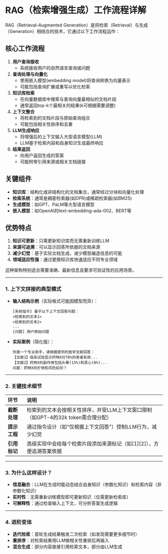 # RAG（检索增强生成）工作流程详解

RAG（Retrieval-Augmented Generation）是将检索（Retrieval）与生成（Generation）相结合的技术，它通过以下工作流程运作：

## 核心工作流程

1. **用户查询接收**
   - 系统接收用户的自然语言查询或问题
2. **查询处理与向量化**
   - 使用嵌入模型(embedding model)将查询转换为向量表示
   - 可能包括查询扩展或重写以优化检索
3. **知识库检索**
   - 在向量数据库中搜索与查询向量最相似的文档片段
   - 通常返回top-k个最相关的结果(k可根据需要调整)
4. **上下文整合**
   - 将检索到的文档片段与原始查询组合
   - 可能包括相关性排序和去重
5. **LLM生成响应**
   - 将增强后的上下文输入大型语言模型(LLM)
   - LLM基于检索内容和自身知识生成最终响应
6. **结果返回**
   - 向用户返回生成的答案
   - 可能附带引用来源或相关文档链接

## 关键组件

- **知识库**：结构化或非结构化的文档集合，通常经过分块和向量化处理
- **检索系统**：通常是稠密检索器(如DPR)或稀疏检索器(如BM25)
- **生成模型**：如GPT、PaLM等大型语言模型
- **嵌入模型**：如OpenAI的text-embedding-ada-002、BERT等

## 优势特点

1. **知识可更新**：只需更新知识库而无需重新训练LLM
2. **来源可追溯**：可以显示回答所依据的文档来源
3. **减少幻觉**：基于实际文档生成，减少模型编造信息的可能
4. **领域适应性强**：通过更换知识库快速适应不同专业领域

这种架构特别适合需要准确、最新信息且要求可验证性的应用场景。

------

### **1. 上下文拼接的典型模式**

- **输入结构示例**（实际格式可能因模型而异）：

  ```
  [系统指令] 基于以下上下文回答问题：
  <检索到的文本1>
  <检索到的文本2>
  ...
  [问题] 用户原始问题
  ```

- **实际案例**（简化版）：

  ```
  你是一个专业助手，请根据提供的医学文献回答：
  【文献1】临床试验显示药物X对70%的患者有效...
  【文献2】药物X的副作用包括头晕(15%)和恶心(8%)...
  问题：药物X的疗效和风险如何？
  ```

------

### **2. 关键技术细节**

| 环节         | 说明                                                         |
| :----------- | :----------------------------------------------------------- |
| **截断处理** | 检索到的文本会按相关性排序，并受LLM上下文窗口限制（如GPT-4的32k token需合理分配） |
| **提示工程** | 通过指令设计（如"仅根据上下文回答"）控制LLM行为，减少幻觉    |
| **引用标记** | 高级实现中会给每个检索片段添加来源标记（如[1][2]），方便追溯答案依据 |

------

### **3. 为什么这样设计？**

- **信息融合**：LLM在生成时能动态结合自身知识（参数化知识）和检索内容（非参数化知识）
- **实时性**：无需重新训练模型即可更新知识（仅需更新检索库）
- **可解释性**：通过检查输入上下文，可分析答案生成逻辑

------

### **4. 进阶变体**

- **迭代检索**：首轮生成结果触发二次检索（如发现需要更多细节时）
- **重排序**：对检索结果用LLM做相关性重排后再输入
- **混合生成**：部分内容直接引用检索文本，部分由LLM生成